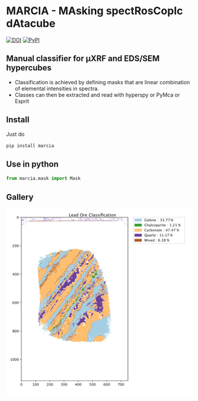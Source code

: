 
# MARCIA - MAsking spectRosCopIc dAtacube
[![DOI](https://zenodo.org/badge/DOI/10.5281/zenodo.3929745.svg)](https://doi.org/10.5281/zenodo.3929745)
[![PyPI](https://img.shields.io/badge/MARCIA-v0.1.3-blue.svg?maxAge=2592000)](https://pypi.org/project/MARCIA/)

## Manual classifier for µXRF and EDS/SEM hypercubes
 - Classification is achieved by defining masks that are linear combination of elemental intensities in spectra.
 - Classes can then be extracted and read with hyperspy or PyMca or Esprit


## Install
Just do
```bash
pip install marcia
```

## Use in python
```python
from marcia.mask import Mask
```

## Gallery
![Example](https://github.com/hameye/MARCIA/blob/master/gallery.png)

